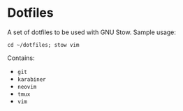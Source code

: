 # Dotfiles

A set of dotfiles to be used with GNU Stow. Sample usage:

`cd ~/dotfiles; stow vim`

Contains:
* `git`
* `karabiner`
* `neovim`
* `tmux`
* `vim`
